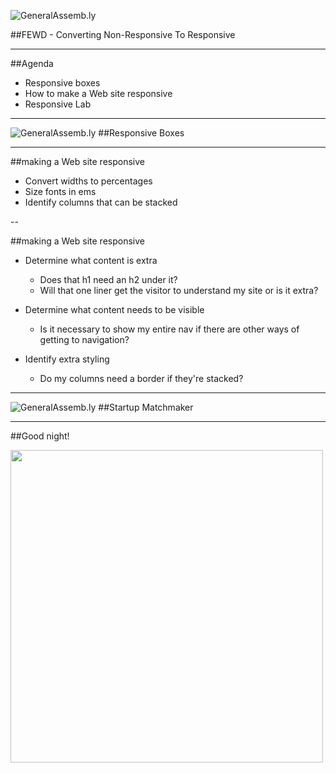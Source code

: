 ![GeneralAssemb.ly](../img/icons/FEWD_Logo.png)

##FEWD - Converting Non-Responsive To Responsive

---

##Agenda

* Responsive boxes
* How to make a Web site responsive
* Responsive Lab

---

![GeneralAssemb.ly](../img/icons/code_along.png)
##Responsive Boxes

---

##making a Web site responsive

*	Convert widths to percentages
*	Size fonts in ems
*	Identify columns that can be stacked

--

##making a Web site responsive

*	Determine what content is extra
	*	Does that h1 need an h2 under it?
	*	Will that one liner get the visitor to understand my site or is it extra?

*	Determine what content needs to be visible
	*	Is it necessary to show my entire nav if there are other ways of getting to navigation?

*	Identify extra styling
	*	Do my columns need a border if they're stacked?


---

![GeneralAssemb.ly](../img/icons/exercise_icon_md.png)
##Startup Matchmaker

---

##Good night!

<img src="../img/unit_1/sleepy_cat.gif" width="500px">